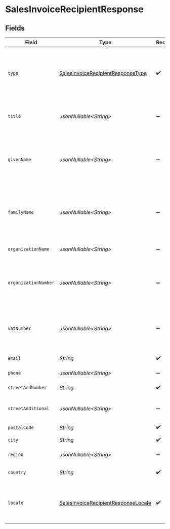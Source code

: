 # SalesInvoiceRecipientResponse


## Fields

| Field                                                                                                                                   | Type                                                                                                                                    | Required                                                                                                                                | Description                                                                                                                             | Example                                                                                                                                 |
| --------------------------------------------------------------------------------------------------------------------------------------- | --------------------------------------------------------------------------------------------------------------------------------------- | --------------------------------------------------------------------------------------------------------------------------------------- | --------------------------------------------------------------------------------------------------------------------------------------- | --------------------------------------------------------------------------------------------------------------------------------------- |
| `type`                                                                                                                                  | [SalesInvoiceRecipientResponseType](../../models/components/SalesInvoiceRecipientResponseType.md)                                       | :heavy_check_mark:                                                                                                                      | The type of recipient, either `consumer` or `business`. This will determine what further fields are<br/>required on the `recipient` object. | consumer                                                                                                                                |
| `title`                                                                                                                                 | *JsonNullable\<String>*                                                                                                                 | :heavy_minus_sign:                                                                                                                      | The title of the `consumer` type recipient, for example Mr. or Mrs..                                                                    | Mrs.                                                                                                                                    |
| `givenName`                                                                                                                             | *JsonNullable\<String>*                                                                                                                 | :heavy_minus_sign:                                                                                                                      | The given name (first name) of the `consumer` type recipient should be at least two characters and cannot contain<br/>only numbers.     | Jane                                                                                                                                    |
| `familyName`                                                                                                                            | *JsonNullable\<String>*                                                                                                                 | :heavy_minus_sign:                                                                                                                      | The given name (last name) of the `consumer` type recipient should be at least two characters and cannot contain<br/>only numbers.      | Doe                                                                                                                                     |
| `organizationName`                                                                                                                      | *JsonNullable\<String>*                                                                                                                 | :heavy_minus_sign:                                                                                                                      | The trading name of the `business` type recipient.                                                                                      | Organization Corp.                                                                                                                      |
| `organizationNumber`                                                                                                                    | *JsonNullable\<String>*                                                                                                                 | :heavy_minus_sign:                                                                                                                      | The Chamber of Commerce number of the organization for a `business` type recipient. Either this or `vatNumber`<br/>has to be provided.  | 12345678                                                                                                                                |
| `vatNumber`                                                                                                                             | *JsonNullable\<String>*                                                                                                                 | :heavy_minus_sign:                                                                                                                      | The VAT number of the organization for a `business` type recipient. Either this or `organizationNumber`<br/>has to be provided.         | NL123456789B01                                                                                                                          |
| `email`                                                                                                                                 | *String*                                                                                                                                | :heavy_check_mark:                                                                                                                      | The email address of the recipient.                                                                                                     | example@email.com                                                                                                                       |
| `phone`                                                                                                                                 | *JsonNullable\<String>*                                                                                                                 | :heavy_minus_sign:                                                                                                                      | The phone number of the recipient.                                                                                                      | +0123456789                                                                                                                             |
| `streetAndNumber`                                                                                                                       | *String*                                                                                                                                | :heavy_check_mark:                                                                                                                      | A street and street number.                                                                                                             | Keizersgracht 126                                                                                                                       |
| `streetAdditional`                                                                                                                      | *JsonNullable\<String>*                                                                                                                 | :heavy_minus_sign:                                                                                                                      | Any additional addressing details, for example an apartment number.                                                                     | 4th floor                                                                                                                               |
| `postalCode`                                                                                                                            | *String*                                                                                                                                | :heavy_check_mark:                                                                                                                      | A postal code.                                                                                                                          | 5678AB                                                                                                                                  |
| `city`                                                                                                                                  | *String*                                                                                                                                | :heavy_check_mark:                                                                                                                      | The recipient's city.                                                                                                                   | Amsterdam                                                                                                                               |
| `region`                                                                                                                                | *JsonNullable\<String>*                                                                                                                 | :heavy_minus_sign:                                                                                                                      | The recipient's region.                                                                                                                 | Noord-Holland                                                                                                                           |
| `country`                                                                                                                               | *String*                                                                                                                                | :heavy_check_mark:                                                                                                                      | A country code in [ISO 3166-1 alpha-2](https://en.wikipedia.org/wiki/ISO_3166-1_alpha-2) format.                                        | NL                                                                                                                                      |
| `locale`                                                                                                                                | [SalesInvoiceRecipientResponseLocale](../../models/components/SalesInvoiceRecipientResponseLocale.md)                                   | :heavy_check_mark:                                                                                                                      | The locale for the recipient, to be used for translations in PDF generation and payment pages.                                          | nl_NL                                                                                                                                   |